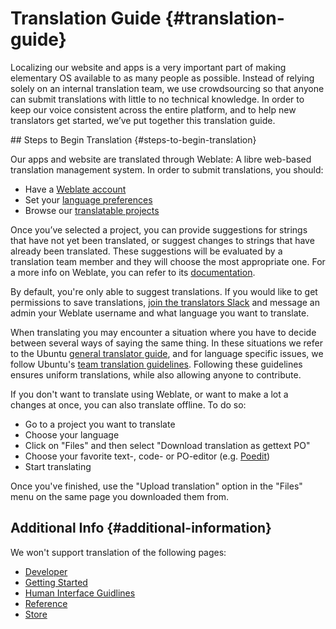 # Translation Guide {#translation-guide}

Localizing our website and apps is a very important part of making elementary OS available to as many people as possible. Instead of relying solely on an internal translation team, we use crowdsourcing so that anyone can submit translations with little to no technical knowledge. In order to keep our voice consistent across the entire platform, and to help new translators get started, we’ve put together this translation guide.

<span id="translating-applications"/>
<span id="translating-our-website"/>
## Steps to Begin Translation {#steps-to-begin-translation}

Our apps and website are translated through Weblate: A libre web-based translation management system. In order to submit translations, you should:

* Have a [Weblate account](https://l10n.elementary.io/accounts/register/)
* Set your [language preferences](https://l10n.elementary.io/accounts/profile/)
* Browse our [translatable projects](https://l10n.elementary.io/projects/)

Once you’ve selected a project, you can provide suggestions for strings that have not yet been translated, or suggest changes to strings that have already been translated. These suggestions will be evaluated by a translation team member and they will choose the most appropriate one. For a more info on Weblate, you can refer to its [documentation](https://docs.weblate.org/en/weblate-3.0.1/user/index.html).

By default, you're only able to suggest translations. If you would like to get permissions to save translations, [join the translators Slack](https://join.slack.com/t/ele-l10n/shared_invite/enQtNDkyOTA1MTEzMTQxLWQ1N2YyNDkwYTQwMjA4NWI1MTA5Mzk3MTQyNmMzNmMwODgyYWRjOWQwZDFkZjY5MzVjMTlmMDBlZGJlYmNiNWE) and message an admin your Weblate username and what language you want to translate.

When translating you may encounter a situation where you have to decide between several ways of saying the same thing. In these situations we refer to the Ubuntu [general translator guide](https://help.launchpad.net/Translations/Guide), and for language specific issues, we follow Ubuntu's [team translation guidelines](https://translations.launchpad.net/+groups/ubuntu-translators). Following these guidelines ensures uniform translations, while also allowing anyone to contribute.

If you don't want to translate using Weblate, or want to make a lot a changes at once, you can also translate offline. To do so:

* Go to a project you want to translate
* Choose your language
* Click on "Files" and then select "Download translation as gettext PO"
* Choose your favorite text-, code- or PO-editor (e.g. [Poedit](https://poedit.net/))
* Start translating

Once you've finished, use the "Upload translation" option in the "Files" menu on the same page you downloaded them from.

## Additional Info {#additional-information}

We won't support translation of the following pages:

* <a href="https://developer.elementary.io" data-l10n-off="1">Developer</a>
* <a href="https://elementary.io/docs/code/getting-started" data-l10n-off="1">Getting Started</a>
* <a href="https://elementary.io/docs/human-interface-guidelines" data-l10n-off="1">Human Interface Guidlines</a>
* <a href="https://elementary.io/docs/code/reference" data-l10n-off="1">Reference</a>
* <a href="https://elementary.io/store/" data-l10n-off="1">Store</a>
